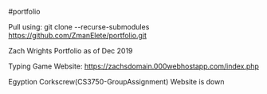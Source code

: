 #portfolio

Pull using:
git clone --recurse-submodules https://github.com/ZmanElete/portfolio.git

Zach Wrights Portfolio as of Dec 2019

Typing Game Website:
https://zachsdomain.000webhostapp.com/index.php

Egyption Corkscrew(CS3750-GroupAssignment) Website is down